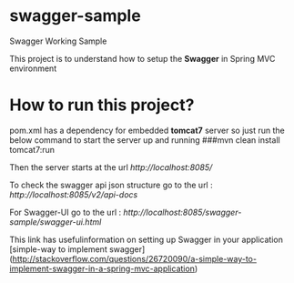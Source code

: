 # swagger-sample
Swagger Working Sample

This project is to understand how to setup the **Swagger** in Spring MVC environment

# How to run this project?

pom.xml has a dependency for embedded **tomcat7** server so just run the below command to start the server up and running
###mvn clean install tomcat7:run

Then the server starts at the url *http://localhost:8085/*

To check the swagger api json structure go to the url : *http://localhost:8085/v2/api-docs*

For Swagger-UI go to the url : *http://localhost:8085/swagger-sample/swagger-ui.html*

This link has usefulinformation on setting up Swagger in your application [simple-way to implement swagger] (http://stackoverflow.com/questions/26720090/a-simple-way-to-implement-swagger-in-a-spring-mvc-application)

